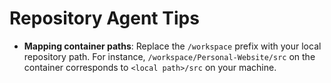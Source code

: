 # Repository Agent Tips

- **Mapping container paths**: Replace the `/workspace` prefix with your local repository path. For instance, `/workspace/Personal-Website/src` on the container corresponds to `<local path>/src` on your machine.
